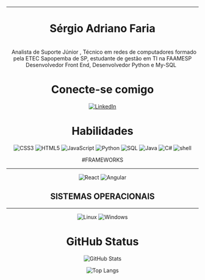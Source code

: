 <hr>
<div align =center><h1>Sérgio Adriano Faria </h1> 

<br> &nbsp;
Analista de Suporte Júnior , Técnico em redes de computadores formado pela ETEC Sapopemba de SP, estudante de gestão em TI na FAAMESP
Desenvolvedor Front End, Desenvolvedor  Python e My-SQL &nbsp;<br>


# Conecte-se comigo

[![LinkedIn](https://img.shields.io/badge/LinkedIn-000?style=for-the-badge&logo=linkedin&logoColor=0E76A8)](https://www.linkedin.com/in/sergio-adriao-faria-7968082b/)

# Habilidades
![CSS3](https://img.shields.io/badge/css3-%231572B6.svg?style=for-the-badge&logo=css3&logoColor=white)
![HTML5](https://img.shields.io/badge/html5-%23E34F26.svg?style=for-the-badge&logo=html5&logoColor=white) 
![JavaScript](https://img.shields.io/badge/javascript-%23323330.svg?style=for-the-badge&logo=javascript&logoColor=%23F7DF1E) 
![Python](https://img.shields.io/badge/python-3670A0?style=for-the-badge&logo=python&logoColor=ffdd54)
![SQL](https://img.shields.io/badge/sql-black?style=for-the-badge&logo=mysql)
![Java](https://img.shields.io/badge/java-%23ED8B00.svg?style=for-the-badge&logo=openjdk&logoColor=white)
![C#](https://img.shields.io/badge/c%23-%23239120.svg?style=for-the-badge&logo=c-sharp&logoColor=white) 
![shell](https://camo.githubusercontent.com/8756ea97fd5b4ea7c5e15baff4c45a6db53272515a3ad8529b219325762d86b6/68747470733a2f2f696d672e736869656c64732e696f2f62616467652f5368656c6c7363726970742d6465646564653f7374796c653d666f722d7468652d6261646765266c6f676f3d7368656c6c736372697074266c6f676f436f6c6f723d7768697465)

#FRAMEWORKS
<hr>

![React](https://img.shields.io/badge/react-black?style=for-the-badge&logo=react)
![Angular](https://img.shields.io/badge/Angular-black?style=for-the-badge&logo=angular&logoColor=white)



## SISTEMAS OPERACIONAIS
<hr>

![Linux](https://img.shields.io/badge/linux-black?style=for-the-badge&logo=Linux)
![Windows](https://img.shields.io/badge/Windows-black?style=for-the-badge&logo=Windows)





# GitHub Status
![GitHub Stats](https://github-readme-stats.vercel.app/api?username=sergiodeveloper12&count_privete=true)


![Top Langs](https://github-readme-stats-git-masterrstaa-rickstaa.vercel.app/api/top-langs/?username=sergiodeveloper12&bg_color=000&border_color=30A3DC&title_color=E94D5F&text_color=FFF) <br>







 
  
